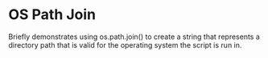 # OS Path Join

Briefly demonstrates using os.path.join() to create a string that
represents a directory path that is valid for the operating system
the script is run in.
